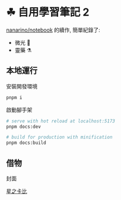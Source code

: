 # ☘ 自用學習筆記 2

[nanarino/notebook](https://github.com/nanarino/notebook) 的續作, 簡單紀錄了:

- 微光 🌟
- 靈藥 ⚗️

## 本地運行

安裝開發環境

```bash
pnpm i
```

啟動腳手架

```bash
# serve with hot reload at localhost:5173
pnpm docs:dev

# build for production with minification
pnpm docs:build
```

## 借物

封面

[星之卡比](https://codepen.io/desandro/pen/aqYXoa)
